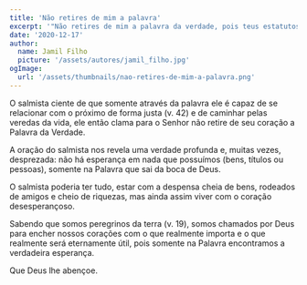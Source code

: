 ```yaml
---
title: 'Não retires de mim a palavra'
excerpt: '"Não retires de mim a palavra da verdade, pois teus estatutos são minha esperança." (Salmo 119.43)'
date: '2020-12-17'
author:
  name: Jamil Filho
  picture: '/assets/autores/jamil_filho.jpg'
ogImage:
  url: '/assets/thumbnails/nao-retires-de-mim-a-palavra.png'
---
```


O salmista ciente de que somente através da palavra  ele é capaz de se relacionar com o próximo de forma justa (v. 42) e de caminhar pelas veredas da vida, ele então clama para o Senhor não retire de seu coração a Palavra da Verdade.

A oração do salmista nos revela uma verdade profunda e, muitas vezes, desprezada: não há esperança em nada que possuímos (bens, títulos ou pessoas), somente na Palavra que sai da boca de Deus.

O salmista poderia ter tudo, estar com a despensa cheia de bens, rodeados de amigos e cheio de riquezas, mas ainda assim viver com o coração desesperançoso.

Sabendo que somos peregrinos da terra (v. 19), somos chamados por Deus para encher nossos corações com o que realmente importa e o que realmente será eternamente útil, pois somente na Palavra encontramos a verdadeira esperança.

Que Deus lhe abençoe.